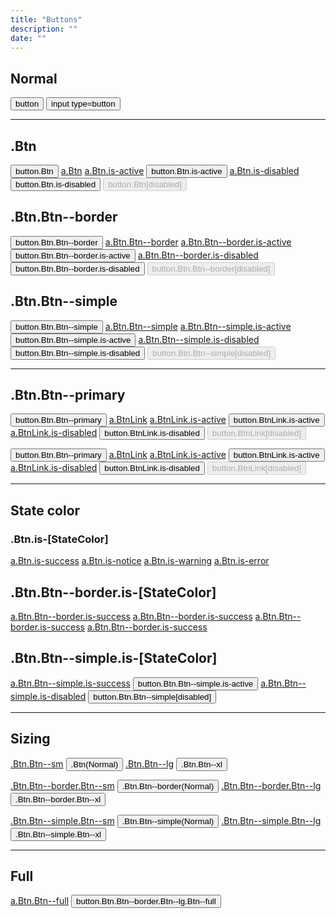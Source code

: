 ```yaml
---
title: "Buttons"
description: ""
date: ""
---
```


<div class="Container">
  <h2>Normal</h2>
  <p>
    <button>button</button>
    <input type="button" name="" value="input type=button">
  </p>

  <hr>

  <h2>.Btn</h2>

  <p>
    <button class="Btn">button.Btn</button>
    <a href="#" class="Btn">a.Btn</a>
    <a href="#" class="Btn is-active">a.Btn.is-active</a>
    <button class="Btn is-active">button.Btn.is-active</button>
    <a class="Btn is-disabled" href="#">a.Btn.is-disabled</a>
    <button class="Btn is-disabled">button.Btn.is-disabled</button>
    <button class="Btn" disabled>button.Btn[disabled]</button>
  </p>

  <h2>.Btn.Btn--border</h2>

  <p>
    <button class="Btn Btn--border">button.Btn.Btn--border</button>
    <a href="#" class="Btn Btn--border">a.Btn.Btn--border</a>
    <a href="#" class="Btn Btn--border is-active">a.Btn.Btn--border.is-active</a>
    <button class="Btn Btn--border is-active">button.Btn.Btn--border.is-active</button>
    <a class="Btn Btn--border is-disabled" href="#">a.Btn.Btn--border.is-disabled</a>
    <button class="Btn Btn--border is-disabled">button.Btn.Btn--border.is-disabled</button>
    <button class="Btn Btn--border" disabled>button.Btn.Btn--border[disabled]</button>
  </p>

  <h2>.Btn.Btn--simple</h2>
  <p>
    <button class="Btn Btn--simple">button.Btn.Btn--simple</button>
    <a href="#" class="Btn Btn--simple">a.Btn.Btn--simple</a>
    <a href="#" class="Btn Btn--simple is-active">a.Btn.Btn--simple.is-active</a>
    <button class="Btn Btn--simple is-active">button.Btn.Btn--simple.is-active</button>
    <a class="Btn Btn--simple is-disabled" href="#">a.Btn.Btn--simple.is-disabled</a>
    <button class="Btn Btn--simple is-disabled">button.Btn.Btn--simple.is-disabled</button>
    <button class="Btn Btn--simple" disabled>button.Btn.Btn--simple[disabled]</button>
  </p>

  <hr>

  <h2>.Btn.Btn--primary</h2>

  <p>
    <button class="Btn Btn--primary">button.Btn.Btn--primary</button>
    <a href="#" class="Btn Btn--primary">a.BtnLink</a>
    <a href="#" class="Btn Btn--primary is-active">a.BtnLink.is-active</a>
    <button class="Btn Btn--primary is-active">button.BtnLink.is-active</button>
    <a class="Btn Btn--primary is-disabled" href="#">a.BtnLink.is-disabled</a>
    <button class="Btn Btn--primary is-disabled">button.BtnLink.is-disabled</button>
    <button class="Btn Btn--primary" disabled>button.BtnLink[disabled]</button>
  </p>

  <p>
    <button class="Btn Btn--border Btn--primary">button.Btn.Btn--primary</button>
    <a href="#" class="Btn Btn--border Btn--primary">a.BtnLink</a>
    <a href="#" class="Btn Btn--border Btn--primary is-active">a.BtnLink.is-active</a>
    <button class="Btn Btn--border Btn--primary is-active">button.BtnLink.is-active</button>
    <a class="Btn Btn--border Btn--primary is-disabled" href="#">a.BtnLink.is-disabled</a>
    <button class="Btn Btn--border Btn--primary is-disabled">button.BtnLink.is-disabled</button>
    <button class="Btn Btn--border Btn--primary" disabled>button.BtnLink[disabled]</button>
  </p>

  <hr>

  <h2>State color</h2>
  <h3>.Btn.is-[StateColor]</h3>
  <p>
    <a href="#" class="Btn is-success">a.Btn.is-success</a>
    <a href="#" class="Btn is-notice">a.Btn.is-notice</a>
    <a href="#" class="Btn is-warning">a.Btn.is-warning</a>
    <a href="#" class="Btn is-error">a.Btn.is-error</a>
  </p>


  <h2>.Btn.Btn--border.is-[StateColor]</h2>
  <p>
    <a href="#" class="Btn Btn--border is-success">a.Btn.Btn--border.is-success</a>
    <a href="#" class="Btn Btn--border is-notice">a.Btn.Btn--border.is-success</a>
    <a href="#" class="Btn Btn--border is-warning">a.Btn.Btn--border.is-success</a>
    <a href="#" class="Btn Btn--border is-error">a.Btn.Btn--border.is-success</a>
  </p>

  <h2>.Btn.Btn--simple.is-[StateColor]</h2>
  <p>
    <a href="#" class="Btn Btn--simple is-success">a.Btn.Btn--simple.is-success</a>
    <button class="Btn Btn--simple is-notice">button.Btn.Btn--simple.is-active</button>
    <a class="Btn Btn--simple is-warning" href="#">a.Btn.Btn--simple.is-disabled</a>
    <button class="Btn Btn--simple is-error">button.Btn.Btn--simple[disabled]</button>
  </p>

  <hr>



  <h2>Sizing</h2>

  <p>
    <a href="#" class="Btn Btn--sm">.Btn.Btn--sm</a>
    <button class="Btn">.Btn(Normal)</button>
    <a href="#" class="Btn Btn--lg">.Btn.Btn--lg</a>
    <button class="Btn Btn--xl">.Btn.Btn--xl</button>
  </p>
  <p>
    <a href="#" class="Btn Btn--border Btn--sm">.Btn.Btn--border.Btn--sm</a>
    <button class="Btn Btn--border">.Btn.Btn--border(Normal)</button>
    <a href="#" class="Btn Btn--border Btn--lg">.Btn.Btn--border.Btn--lg</a>
    <button class="Btn Btn--border Btn--xl">.Btn.Btn--border.Btn--xl</button>
  </p>
  <p>
    <a href="#" class="Btn Btn--simple Btn--sm">.Btn.Btn--simple.Btn--sm</a>
    <button class="Btn Btn--simple">.Btn.Btn--simple(Normal)</button>
    <a href="#" class="Btn Btn--simple Btn--lg">.Btn.Btn--simple.Btn--lg</a>
    <button class="Btn Btn--simple Btn--xl">.Btn.Btn--simple.Btn--xl</button>
  </p>

  <hr>

  <h2>Full</h2>

  <p>
    <a href="#" class="Btn Btn--full">a.Btn.Btn--full</a>
    <button href="#" class="Btn Btn--border Btn--full Btn--xl">button.Btn.Btn--border.Btn--lg.Btn--full</button>
  </p>


</div>
